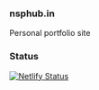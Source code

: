 ### nsphub.in

Personal portfolio site

### Status
[![Netlify Status](https://api.netlify.com/api/v1/badges/f555a2ef-0d82-444f-b920-14a45e330432/deploy-status)](https://app.netlify.com/sites/taupe-vacherin-289814/deploys)
